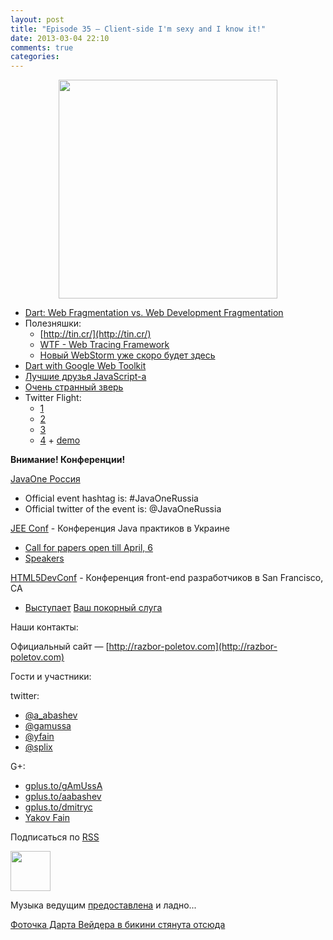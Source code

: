 ```yaml
---
layout: post
title: "Episode 35 – Client-side I'm sexy and I know it!"
date: 2013-03-04 22:10
comments: true
categories: 
---
```


<div class="separator" style="clear: both; text-align: center;">
<a href="http://razbor-poletov.com/images/razbor_35_text.jpg" imageanchor="1" style="margin-left: 1em; margin-right: 1em;"><img border="0" height="350" src="http://razbor-poletov.com/images/razbor_35_text.jpg" width="350" /></a></div>


 - [Dart: Web Fragmentation vs. Web Development Fragmentation](http://zef.me/4835/dart-web-fragmentation-vs-web-development-fragmentation)
 - Полезняшки:
     - [http://tin.cr/](http://tin.cr/)
     - [WTF - Web Tracing Framework](https://github.com/google/tracing-framework) 
     - [Новый WebStorm уже скоро будет здесь ](http://www.jetbrains.com/webstorm/nextversion/index.html )
 - [Dart with Google Web Toolkit](http://news.dartlang.org/2013/02/dart-with-google-web-toolkit.html?m=1)
 - [Лучшие друзья JavaScript-а](http://smthngsmwhr.wordpress.com/2013/02/25/javascript-and-friends-coffeescript-dart-and-typescript/
)
- [Очень странный зверь](http://wiki.apidesign.org/wiki/Bck2Brwsr)
- Twitter Flight:
     - [1](http://engineering.twitter.com/2013/01/introducing-flight-web-application.html)
     - [2](http://twitter.github.com/flight/)
     - [3](http://www.infoq.com/news/2013/02/Twitter-Flight)
     - [4](https://github.com/addyosmani/todomvc/tree/gh-pages/dependency-examples/flight) + [demo](http://todomvc.com/dependency-examples/flight/)

**Внимание! Конференции!**

[JavaOne Россия](http://javaone.ru)

- Official event hashtag is: #JavaOneRussia
- Official twitter of the event is: @JavaOneRussia 

[JEE Conf](http://jeeconf.com) - Конференция Java практиков в Украине

- [Call for papers open till April, 6](https://docs.google.com/spreadsheet/viewform?formkey=dHR5NjhBU2M3OVQyX1djV29fY0FSbXc6MA)
- [Speakers](http://jeeconf.com/speakers/)

[HTML5DevConf](http://html5devconf.com/) - Конференция front-end разработчиков в San Francisco, CA
- [Выступает](http://html5devconf.com/sessions.html#v_gamov) [Ваш покорный слуга](http://html5devconf.com/speakers.html#v_gamov)

Наши контакты:

Официальный сайт — [http://razbor-poletov.com](http://razbor-poletov.com)

Гости и участники:

twitter: 

 * [@a_abashev](https://twitter.com/#!/a_abashev) 
 * [@gamussa](https://twitter.com/#!/gamussa)
 * [@yfain](https://twitter.com/yfain)
 * [@splix](https://twitter.com/splix)

G+:

 * [gplus.to/gAmUssA](http://gplus.to/gAmUssA) 
 * [gplus.to/aabashev](http://gplus.to/aabashev) 
 * [gplus.to/dmitryc](http://gplus.to/dmitryc)
 * [Yakov Fain](https://plus.google.com/116033097136007429330/posts)

<!-- player goes here-->

<audio preload="none">
  <source src="http://traffic.libsyn.com/razborpoletov/razbor_35.mp3" type="audio/mp3" />
  Your browser does not support the audio tag.
</audio>

Подписаться по [RSS](http://feeds.feedburner.com/razbor-podcast)

<!-- episode file link goes here-->
<a href="http://traffic.libsyn.com/razborpoletov/razbor_35.mp3" imageanchor="1" style="clear: left; margin-bottom: 1em; margin-left: auto; margin-right: 2em;"><img border="0" height="64" src="http://2.bp.blogspot.com/-qkfh8Q--dks/T0gixAMzuII/AAAAAAAAHD0/O5LbF3vvBNQ/s200/1330127522_mp3.png" width="64" /></a>

Музыка ведущим [предоставлена](http://www.audiobank.fm/single-music/27/111/More-And-Less/) и ладно...

[Фоточка Дарта Вейдера в бикини стянута отсюда](http://www.flickr.com/photos/thephotofiend/6808465352/)